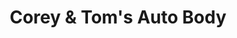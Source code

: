 ---
title: "Corey & Tom's Auto Body"
url: /sedro-woolley/corey-und-toms-auto-body/
shop: Autowerkstatt
---